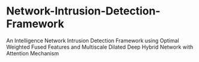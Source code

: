 # Network-Intrusion-Detection-Framework
An Intelligence Network Intrusion Detection Framework using Optimal Weighted Fused Features and Multiscale Dilated Deep Hybrid Network with Attention Mechanism
